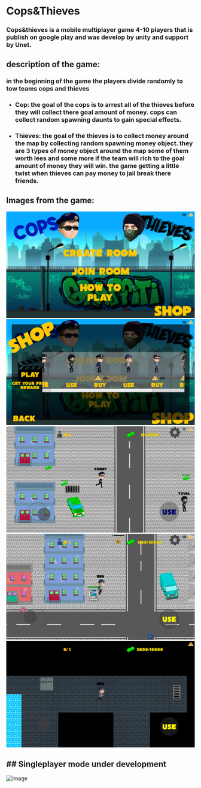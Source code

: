 
# Cops&Thieves

### Cops&thieves is a mobile multiplayer game 4-10 players that is publish on google play and was develop by unity and support by Unet. 

## description of the game:
### in the beginning of the game the players divide randomly  to tow teams cops and thieves 
* ### Cop: the goal of the cops is to arrest all of the thieves before they will collect there goal amount of money. cops can collect random spawning daunts to gain special effects.
* ### Thieves: the goal of the thieves is to collect money around the map by collecting random spawning money object. they are 3 types of money object around the map some of them worth lees and some more if the team will rich to the goal amount of money they will win. the game getting a little twist when thieves can pay money to jail break there friends.
## Images from the game:
![Image1](https://raw.githubusercontent.com/OriSegal/-orisegal-.github.io/main/Image1.png)
![Image2](https://raw.githubusercontent.com/OriSegal/-orisegal-.github.io/main/Image2.png)
![Image3](https://raw.githubusercontent.com/OriSegal/-orisegal-.github.io/main/Image3.png)
![Image4](https://raw.githubusercontent.com/OriSegal/-orisegal-.github.io/main/Image4.png)
![Image5](https://raw.githubusercontent.com/OriSegal/-orisegal-.github.io/main/Image5.png)
## ## Singleplayer mode under development
![Image](https://raw.githubusercontent.com/OriSegal/-orisegal-.github.ioCops-Thieves/main/Unity.jpg)
